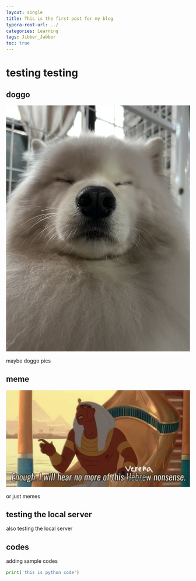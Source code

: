 ```yaml
---
layout: single
title: This is the first post for my blog
typora-root-url: ../
categories: Learning
tags: Jibber_Jabber
toc: true
---
```

# testing testing

## doggo

![doggo](/assets/images/2024-02-16-post_test/doggo.jpg)

maybe doggo pics

## meme

![verena_nonsense](/assets/images/2024-02-16-post_test/verena_nonsense.png)

or just memes

## testing the local server

also testing the local server

## codes

adding sample codes

```python
print('this is python code')
```

